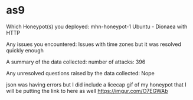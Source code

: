 # as9


Which Honeypot(s) you deployed:
  mhn-honeypot-1
      Ubuntu - Dionaea with HTTP
      
      
Any issues you encountered:
  Issues with time zones but it was resolved quickly enough
  
  
  
A summary of the data collected: 
      number of attacks: 396 
  
  
Any unresolved questions raised by the data collected:
    Nope
    
    
    
 json was having errors but I did include a licecap gif of my honeypot that I will be putting the link to here as well
    https://imgur.com/O7EGWAb
